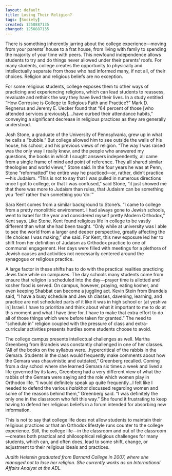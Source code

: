 ```yaml
---
layout: default
title: Losing Their Religion?
tags: [Society]
created: 1250887135
changed: 1250887135
---
```

<p>There is something inherently jarring about the college experience&mdash;moving from your parents&rsquo; house to a frat house, from living with family to spending the majority of your time with peers. This newfound independence allows students to try and do things never allowed under their parents&rsquo; roofs. For many students, college creates the opportunity to physically and intellectually separate from those who had informed many, if not all, of their choices. Religion and religious beliefs are no exception.</p>
<p>For some religious students, college exposes them to other ways of practicing and experiencing religions, which can lead students to reassess, revaluate and rethink the way they have lived their lives. In a study entitled &ldquo;How Corrosive is College to Religious Faith and Practice?&rdquo; Mark D. Regnerus and Jeremy E. Uecker found that &ldquo;64 percent of those [who attended services previously]&hellip;.have curbed their attendance habits,&rdquo; conveying a significant decrease in religious practices as they are generally understood.</p>
<p>Josh Stone, a graduate of the University of Pennsylvania, grew up in what he calls a &ldquo;bubble.&rdquo; But college allowed him to see outside the walls of his house, his school, and his previous views of religion. &ldquo;The way I was raised was the only way I really knew, and the people who answered my questions, the books in which I sought answers independently, all came from a single frame of mind and point of reference. They all shared similar theologies and world views,&rdquo; Stone said. In the four years he was at Penn, Stone &ldquo;reformatted&rdquo; the entire way he practiced&mdash;or, rather, didn&rsquo;t practice&mdash;his Judaism. &ldquo;This is not to say that I was pulled in numerous directions once I got to college, or that I was confused,&rdquo; said Stone, &ldquo;it just showed me that there was more to Judaism than rules, that Judaism can be something you &lsquo;feel&rsquo; rather than something you &lsquo;do.&rsquo;&rdquo;</p>
<p>Sara Kent comes from a similar background to Stone&rsquo;s. &ldquo;I came to college from a pretty monolithic environment. I had always gone to Jewish schools, went to Israel for the year and considered myself pretty Modern Orthodox,&rdquo; Kent says. Like Stone, Kent found religious life in college to be vastly different than what she had been taught. &ldquo;Only while at university was I able to see the world from a larger and deeper perspective, greatly affecting the life choices I was making,&rdquo; she said. For Kent, this new exposure led her to shift from her definition of Judaism as Orthodox practice to one of communal engagement. Her days were filled with meetings for a plethora of Jewish causes and activities not necessarily centered around the synagogue or religious practice.</p>
<p>A large factor in these shifts has to do with the practical realities practicing Jews face while on campuses. The day schools many students come from ensure that religion is scheduled into the day&mdash;prayer time is allotted and kosher food is served. On campus, however, praying, eating kosher, and even keeping Shabbat can become a juggling act. Kevin Stein from Brandeis said, &ldquo;I have a busy schedule and Jewish classes, davening, learning, and practice are not scheduled parts of it like it was in high school or [at yeshiva in] Israel. I have to prioritize and think about what it important to me to do at this moment and what I have time for. I have to make that extra effort to do all of those things which were before taken for granted.&rdquo; The need to &ldquo;schedule in&rdquo; religion coupled with the pressure of class and extra-curricular activities presents hurdles some students choose to avoid.</p>
<p>The college campus presents intellectual challenges as well. Martha Greenberg from Brandeis was constantly challenged in one of her classes. &ldquo;All of the books on the syllabus were&hellip;hypercritical of the rabbis in the Gemara. Students in the class would frequently make comments about how the Gemara was chauvinistic and outdated,&rdquo; Greenberg recalled. Coming from a day school where she learned Gemara six times a week and lived a life governed by its laws, Greenberg had a very different view of what the rabbis of the Gemara were saying and the role which women play in Orthodox life. &ldquo;I would definitely speak up quite frequently&hellip;I felt like I needed to defend the various <em>halakhot</em> discussed regarding women and some of the reasons behind them,&rdquo; Greenberg said. &ldquo;I was definitely the only one in the classroom who felt this way.&rdquo; She found it frustrating to keep having to defend her religious beliefs in a forum intended for absorbing new information.</p>
<p>This is not to say that college life does not allow students to maintain their religious practices or that an Orthodox lifestyle runs counter to the college experience. Still, the college life&mdash;in the classroom and out of the classroom&mdash;creates both practical and philosophical religious challenges for many students, which can, and often does, lead to some shift, change, or adjustment to their religious ideals and practices.</p>
<p><em>Judith Heistein graduated from Barnard College in 2007, where she managed not to lose her religion. She currently works as an International Affairs Analyst at the ADL.</em></p>